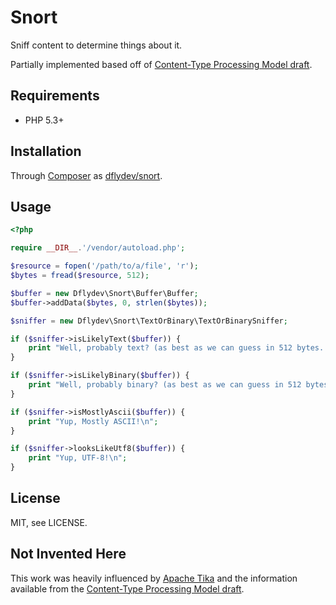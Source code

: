 Snort
=====

Sniff content to determine things about it.

Partially implemented based off of [Content-Type Processing Model draft][1].


Requirements
------------

 * PHP 5.3+


Installation
------------

Through [Composer][2] as [dflydev/snort][3].


Usage
-----

```php
<?php

require __DIR__.'/vendor/autoload.php';

$resource = fopen('/path/to/a/file', 'r');
$bytes = fread($resource, 512);

$buffer = new Dflydev\Snort\Buffer\Buffer;
$buffer->addData($bytes, 0, strlen($bytes));

$sniffer = new Dflydev\Snort\TextOrBinary\TextOrBinarySniffer;

if ($sniffer->isLikelyText($buffer)) {
	print "Well, probably text? (as best as we can guess in 512 bytes...)\n";
}

if ($sniffer->isLikelyBinary($buffer)) {
	print "Well, probably binary? (as best as we can guess in 512 bytes...)\n";
}

if ($sniffer->isMostlyAscii($buffer)) {
    print "Yup, Mostly ASCII!\n";
}

if ($sniffer->looksLikeUtf8($buffer)) {
    print "Yup, UTF-8!\n";
}
```


License
-------

MIT, see LICENSE.


Not Invented Here
-----------------

This work was heavily influenced by [Apache Tika][4] and the information
available from the [Content-Type Processing Model draft][1].


[1]: http://tools.ietf.org/html/draft-abarth-mime-sniff-01
[2]: http://getcomposer.org
[3]: https://packagist.org/packages/dflydev/snort
[4]: http://tika.apache.org
